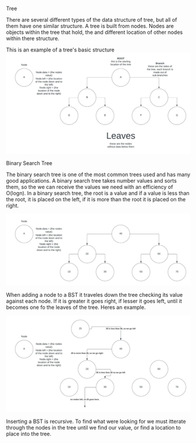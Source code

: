Tree

There are several different types of the data structure of tree, but all of them have one similar structure. A tree is built from nodes.
Nodes are objects within the tree that hold, the and different location of other nodes within there structure. 

This is an example of a tree's basic structure
![tree image](.\images\treeDiagram.jpeg)

Binary Search Tree

The binary search tree is one of the most common trees used and has many good applications. A binary search tree takes number values
and sorts them, so the we can receive the values we need with an efficiency of O(logn). In a binary search tree, the root is a value and 
if a value is less than the root, it is placed on the left, if it is more than the root it is placed on the right.

![tree image](.\images\BSTdiagram.jpeg)

When adding a node to a BST it traveles down the tree checking its value against each node. If it is greater it goes right, if lesser it goes left, 
until it becomes one fo the leaves of the tree. Heres an example.

![tree image](.\images\SortingBST_diagram.jpeg)

Inserting a BST is recursive. To find what were looking for we must itterate through the nodes in the tree until we find our value, or find a location to place into the tree.

